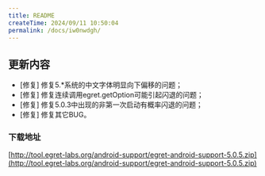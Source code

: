 ```yaml
---
title: README
createTime: 2024/09/11 10:50:04
permalink: /docs/iw0nwdgh/
---
```

## 更新内容

* [修复] 修复5.*系统的中文字体明显向下偏移的问题；
* [修复] 修复连续调用egret.getOption可能引起闪退的问题；
* [修复] 修复5.0.3中出现的非第一次启动有概率闪退的问题；
* [修复] 修复其它BUG。

### 下载地址

[http://tool.egret-labs.org/android-support/egret-android-support-5.0.5.zip](http://tool.egret-labs.org/android-support/egret-android-support-5.0.5.zip)